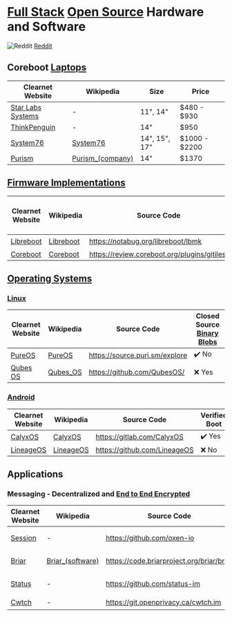 
# [Full Stack](https://en.wikipedia.org/wiki/Solution_stack) [Open Source](https://en.wikipedia.org/wiki/Open_source) Hardware and Software
![Reddit](https://www.redditstatic.com/desktop2x/img/favicon/favicon-32x32.png) [Reddit](https://reddit.com/r/FullStackOpenSource/)
## Coreboot [Laptops](https://wikipedia.org/wiki/Laptop)

| Clearnet Website | Wikipedia | Size | Price |
| - | - | - | - |
| [Star Labs Systems](https://us.starlabs.systems/) | - | 11", 14" | $480 - $930 |
| [ThinkPenguin](https://www.thinkpenguin.com/) | - | 14" | $950 |
| [System76](https://system76.com/) | [System76](https://wikipedia.org/wiki/System76) | 14", 15", 17" | $1000 - $2200 |
| [Purism](https://puri.sm/) | [Purism_(company)](https://wikipedia.org/wiki/Purism_(company)) | 14" | $1370 |
## [Firmware Implementations](https://wikipedia.org/wiki/Firmware)
| Clearnet Website | Wikipedia | Source Code | Closed Source [Binary Blobs](https://wikipedia.org/wiki/Binary_blob) |
| - | - | - | - |
| [Libreboot](https://libreboot.org/) | [Libreboot](https://wikipedia.org/wiki/Libreboot) | https://notabug.org/libreboot/lbmk | :heavy_check_mark: No |
| [Coreboot](https://coreboot.org/) | [Coreboot](https://wikipedia.org/wiki/Coreboot) | https://review.coreboot.org/plugins/gitiles/ | :x: Yes  |
## [Operating Systems](https://wikipedia.org/wiki/Operating_system)
### [Linux](https://wikipedia.org/wiki/Linux)
| Clearnet Website | Wikipedia | Source Code | Closed Source [Binary Blobs](https://wikipedia.org/wiki/Binary_blob) |
| - | - | - | - |
| [PureOS](https://pureos.net/) | [PureOS](https://wikipedia.org/wiki/PureOS) | https://source.puri.sm/explore | :heavy_check_mark: No |
| [Qubes OS](https://qubes-os.org/) | [Qubes_OS](https://wikipedia.org/wiki/Qubes_OS) | https://github.com/QubesOS/ | :x: Yes |
### [Android](https://wikipedia.org/wiki/Android_(operating_system))
| Clearnet Website | Wikipedia | Source Code | Verified Boot |
| - | - | - | - |
| [CalyxOS](https://calyxos.org/) | [CalyxOS](https://wikipedia.org/wiki/CalyxOS) | https://gitlab.com/CalyxOS | :heavy_check_mark: Yes |
| [LineageOS](https://www.lineageos.org/) | [LineageOS](https://wikipedia.org/wiki/LineageOS) | https://github.com/LineageOS | :x: No
## Applications
### Messaging - Decentralized and [End to End Encrypted](https://en.wikipedia.org/wiki/End-to-end_encryption)
| Clearnet Website | Wikipedia | Source Code | Cryptography | Protocol | Network | Linux | Android | F-Droid | Offline Cache | Last Audited |
| - | - | - | - | - | - | - | - | - | - | - |
| [Session](https://getsession.org/) | - | https://github.com/oxen-io | [Libsodium](https://github.com/jedisct1/libsodium) | [Session](https://getsession.org/blog/session-protocol-technical-information) DRA | [Oxen](https://oxen.io/) | :heavy_check_mark: AppImage | :heavy_check_mark: Yes | [Yes](https://fdroid.getsession.org/) | | [2021.05.04](https://blog.quarkslab.com/resources/2021-05-04_audit-of-session-secure-messaging-application/20-08-Oxen-REP-v1.4.pdf) |
| [Briar](https://briarproject.org/) | [Briar_(software)](https://en.wikipedia.org/wiki/Briar_(software)) | https://code.briarproject.org/briar/briar | | P2P | Bluetooh/WiFi/Tor | :x: No | :heavy_check_mark: Yes | :heavy_check_mark: [Yes](https://f-droid.org/en/packages/org.briarproject.briar.android/) | | [2017.03.20](https://briarproject.org/news/2017-beta-released-security-audit/) |
| [Status](https://status.im/) | - | https://github.com/status-im | | Waku P2P | | | :heavy_check_mark: Yes | :heavy_check_mark: [Yes](https://f-droid.org/packages/im.status.ethereum/) | 30 Days | [2019.09](https://github.com/status-im/status-security#audits)
| [Cwtch](https://cwtch.im/) | - | https://git.openprivacy.ca/cwtch.im | | Cwtch | [Tor](https://wikipedia.org/wiki/Tor_(network)) | :heavy_check_mark: Yes | :heavy_check_mark: Yes | :x: No |
